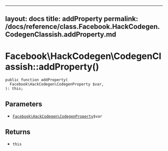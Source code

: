 
***

layout: docs
title: addProperty
permalink: /docs/reference/class.Facebook.HackCodegen.CodegenClassish.addProperty.md
---







# Facebook\\HackCodegen\\CodegenClassish::addProperty()




``` Hack
public function addProperty(
  Facebook\HackCodegen\CodegenProperty $var,
): this;
```




## Parameters




* [` Facebook\HackCodegen\CodegenProperty `](<class.Facebook.HackCodegen.CodegenProperty.md>)`` $var ``




## Returns




- ` this `